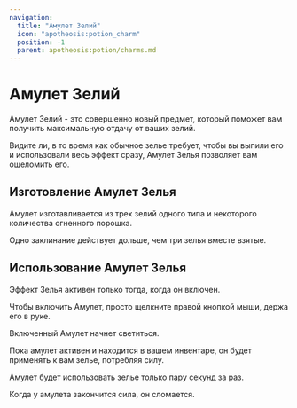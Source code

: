 ```yaml
---
navigation:
  title: "Амулет Зелий"
  icon: "apotheosis:potion_charm"
  position: -1
  parent: apotheosis:potion/charms.md
---
```


# Амулет Зелий

 <Color id="blue">Амулет Зелий</Color> - это совершенно новый предмет, который поможет вам получить максимальную отдачу от ваших зелий.

Видите ли, в то время как обычное зелье требует, чтобы вы выпили его и использовали весь эффект сразу, <Color id="blue">Амулет Зелья</Color> позволяет вам ошеломить его.

## Изготовление Амулет Зелья

Амулет изготавливается из трех зелий одного типа и некоторого количества огненного порошка.

Одно заклинание действует дольше, чем три зелья вместе взятые.

<Recipe id="apotheosis:potion_charm" />

## Использование Амулет Зелья

<Color id="blue">Эффект Зелья</Color> активен только тогда, когда он включен.

Чтобы включить Амулет, просто щелкните правой кнопкой мыши, держа его в руке.

Включенный Амулет начнет светиться.

Пока амулет активен и находится в вашем инвентаре, он будет применять к вам зелье, потребляя силу.

Амулет будет использовать зелье только пару секунд за раз.

Когда у амулета закончится сила, он сломается.

